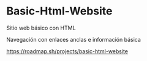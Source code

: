 # Basic-Html-Website
Sitio web básico con HTML

Navegación con enlaces anclas e información básica 

https://roadmap.sh/projects/basic-html-website
